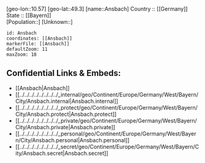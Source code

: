 ﻿---
location: [49.3,10.57] 
mapzoom: [7,12] 
mapmarker: city 
type: City
tags:
- geo/City


SpocWebEntityId: 28835
isDeleted: false
confidential: public

---
[geo-lon::10.57] 
[geo-lat::49.3] 
[name::Ansbach] 
Country :: [[Germany]]  
State :: [[Bayern]]  
[Population::] 
[Unknown::] 


```leaflet
id: Ansbach
coordinates: [[Ansbach]] 
markerFile: [[Ansbach]] 
defaultZoom: 11 
maxZoom: 18
```


## Confidential Links & Embeds: 
- [[Ansbach|Ansbach]]  
- [[../../../../../../../../_internal/geo/Continent/Europe/Germany/West/Bayern/City/Ansbach.internal|Ansbach.internal]] 
- [[../../../../../../../../_protect/geo/Continent/Europe/Germany/West/Bayern/City/Ansbach.protect|Ansbach.protect]] 
- [[../../../../../../../../_private/geo/Continent/Europe/Germany/West/Bayern/City/Ansbach.private|Ansbach.private]] 
- [[../../../../../../../../_personal/geo/Continent/Europe/Germany/West/Bayern/City/Ansbach.personal|Ansbach.personal]] 
- [[../../../../../../../../_secret/geo/Continent/Europe/Germany/West/Bayern/City/Ansbach.secret|Ansbach.secret]] 
